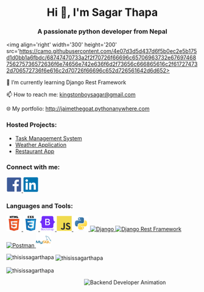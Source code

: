 <h1 align="center">Hi 👋, I'm Sagar Thapa</h1>
<h3 align="center">A passionate python developer from Nepal</h3>

<img align='right' width='300' height='200' src='https://camo.githubusercontent.com/4e07d3d5d437d6f5b0ec2e5b175d1d0bb1a6fbdc/68747470733a2f2f70726f66696c65706963732e67697468756275736572636f6e74656e742e636f6d2f73656c666865616c2f617274732d706572736f6e616c2d70726f66696c652d726561642d6d652>



<p>🌱 I’m currently learning Django Rest Framework</p>

📫 How to reach me: kingstonboysagar@gmail.com

🌐 My portfolio: <a href="http://jaimethegoat.pythonanywhere.com">http://jaimethegoat.pythonanywhere.com</a>

<h3 align="left">Hosted Projects:</h3>
<ul>
  <li><a href="http://rajdeepthapa.pythonanywhere.com" target="_blank" rel="noreferrer">Task Management System</a></li>
  <li><a href="http://sagarthapa.pythonanywhere.com" target="_blank" rel="noreferrer">Weather Application</a></li>
  <li><a href="http://zuko555.pythonanywhere.com" target="_blank" rel="noreferrer">Restaurant App</a></li>
</ul>

<h3 align="left">Connect with me:</h3>
<p align="left">
  <a href="https://www.facebook.com/profile.php?id=100078644620461" target="_blank" rel="noreferrer">
    <img src="https://raw.githubusercontent.com/devicons/devicon/master/icons/facebook/facebook-original.svg" alt="Facebook" width="40" height="40"/>
  </a>
  <a href="https://www.linkedin.com/in/sagar-thapa-a25657305" target="_blank" rel="noreferrer">
    <img src="https://raw.githubusercontent.com/devicons/devicon/master/icons/linkedin/linkedin-original.svg" alt="LinkedIn" width="40" height="40"/>
  </a>
</p>

<h3 align="left">Languages and Tools:</h3>
<p align="left">
  <a href="https://developer.mozilla.org/en-US/docs/Web/HTML" target="_blank" rel="noreferrer">
    <img src="https://raw.githubusercontent.com/devicons/devicon/master/icons/html5/html5-original-wordmark.svg" alt="HTML5" width="40" height="40"/>
  </a>
  <a href="https://www.w3schools.com/css/" target="_blank" rel="noreferrer">
    <img src="https://raw.githubusercontent.com/devicons/devicon/master/icons/css3/css3-original-wordmark.svg" alt="CSS3" width="40" height="40"/>
  </a>
  <a href="https://getbootstrap.com" target="_blank" rel="noreferrer">
    <img src="https://raw.githubusercontent.com/devicons/devicon/master/icons/bootstrap/bootstrap-plain-wordmark.svg" alt="Bootstrap" width="40" height="40"/>
  </a>
  <a href="https://developer.mozilla.org/en-US/docs/Web/JavaScript" target="_blank" rel="noreferrer">
    <img src="https://raw.githubusercontent.com/devicons/devicon/master/icons/javascript/javascript-original.svg" alt="JavaScript" width="40" height="40"/>
  </a>
  <a href="https://www.python.org" target="_blank" rel="noreferrer">
    <img src="https://raw.githubusercontent.com/devicons/devicon/master/icons/python/python-original.svg" alt="Python" width="40" height="40"/>
  </a>
  <a href="https://www.djangoproject.com/" target="_blank" rel="noreferrer">
    <img src="https://cdn.worldvectorlogo.com/logos/django.svg" alt="Django" width="40" height="40"/>
  </a>
  <a href="https://www.django-rest-framework.org/" target="_blank" rel="noreferrer">
    <img src="https://www.django-rest-framework.org/img/logo.png" alt="Django Rest Framework" width="40" height="40"/>
  </a>
  <a href="https://www.postman.com/" target="_blank" rel="noreferrer">
    <img src="https://www.vectorlogo.zone/logos/getpostman/getpostman-icon.svg" alt="Postman" width="40" height="40"/>
  </a>
  <a href="https://www.mysql.com/" target="_blank" rel="noreferrer">
    <img src="https://raw.githubusercontent.com/devicons/devicon/master/icons/mysql/mysql-original-wordmark.svg" alt="MySQL" width="40" height="40"/>
  </a>
</p>

<p><img align="left" src="https://github-readme-stats.vercel.app/api/top-langs?username=thisissagarthapa&show_icons=true&locale=en&layout=compact" alt="thisissagarthapa" /></p>
<p>&nbsp;<img align="center" src="https://github-readme-stats.vercel.app/api?username=thisissagarthapa&show_icons=true&locale=en" alt="thisissagarthapa" /></p>
<p><img align="center" src="https://github-readme-streak-stats.herokuapp.com/?user=thisissagarthapa&" alt="thisissagarthapa" /></p>
<img align='right' width='300' height='200' src='https://github.com/thisissagarthapa/thisissagarthapa/assets/139972637/1cf541d5-e406-4ff2-9ae5-26a144f233a8' alt='Backend Developer Animation'>
